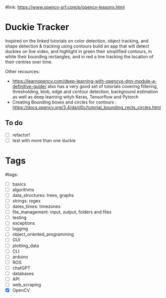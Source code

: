 #link: https://www.opencv-srf.com/p/opencv-lessons.html 

# Duckie Tracker
Inspired on the linked tutorials on color detection, object tracking, and shape detection & tracking using contours build an app that will detect duckies on live video, and highlight in green their simplified contours, in white their bounding rectangles, and in red a line tracking the location of their centres over time.

Other recources:
- https://learnopencv.com/deep-learning-with-opencvs-dnn-module-a-definitive-guide/ also has a very good set of tutorials covering filtering, thresholding, blob, edge and contour detection, background estimation as well as deep learning wityh Keras, Tensorflow and Pytorch
- Creating Bounding boxes and circles for contours : https://docs.opencv.org/3.4/da/d0c/tutorial_bounding_rects_circles.html

 ## To do
- [ ] refactor!
- [ ] test with more than one duckie

# Tags
#tags: 

- [ ] basics
- [ ] algorithms
- [ ] data_structures: trees, graphs
- [ ] strings: regex
- [ ] dates_times: timezones
- [ ] file_management: input, output, folders and files
- [ ] testing
- [ ] exceptions
- [ ] logging
- [ ] object_oriented_programming
- [ ] GUI
- [ ] plotting_data
- [ ] CLI
- [ ] arduino
- [ ] ROS
- [ ] chatGPT
- [ ] databases
- [ ] API
- [ ] web_scraping
- [x] OpenCV